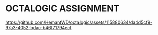 # OCTALOGIC ASSIGNMENT


https://github.com/HemantWD/octalogic/assets/115880634/da4d5cf9-97a3-4052-bdac-b46f71794ecf

